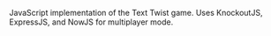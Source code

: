 JavaScript implementation of the Text Twist game.
Uses KnockoutJS, ExpressJS, and NowJS for multiplayer mode.

